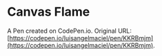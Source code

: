 # Canvas Flame

A Pen created on CodePen.io. Original URL: [https://codepen.io/luisangelmaciel/pen/KKRBmjm](https://codepen.io/luisangelmaciel/pen/KKRBmjm).

